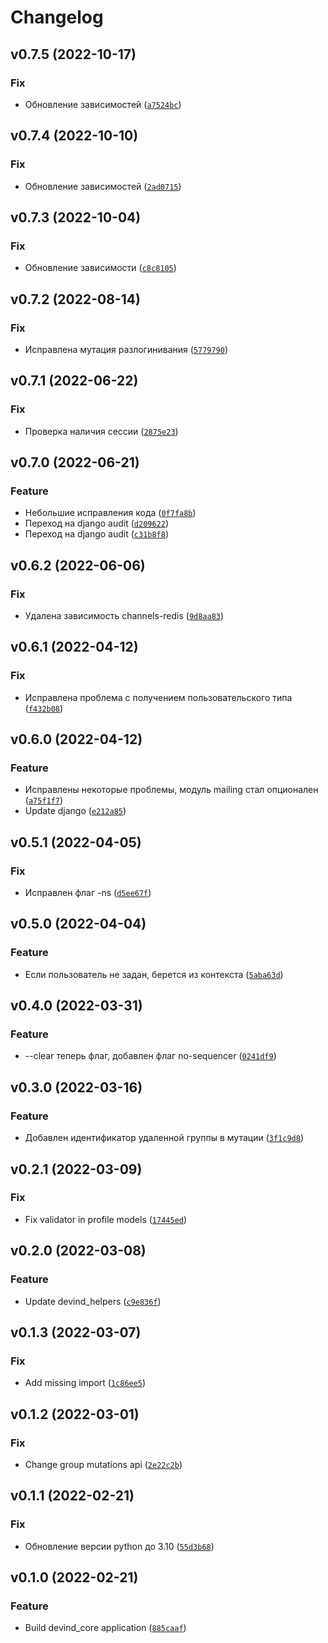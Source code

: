 # Changelog

<!--next-version-placeholder-->

## v0.7.5 (2022-10-17)
### Fix
* Обновление зависимостей ([`a7524bc`](https://github.com/devind-team/devind-django-core/commit/a7524bc3e22a7a8cd3889e17c5b35e7a3da9f23d))

## v0.7.4 (2022-10-10)
### Fix
* Обновление зависимостей ([`2ad0715`](https://github.com/devind-team/devind-django-core/commit/2ad0715276a2da1943adce30bba79c1629e69c80))

## v0.7.3 (2022-10-04)
### Fix
* Обновление зависимости ([`c8c8105`](https://github.com/devind-team/devind-django-core/commit/c8c8105c4db97e494b2925398b25e24fed89ed15))

## v0.7.2 (2022-08-14)
### Fix
* Исправлена мутация разлогинивания ([`5779790`](https://github.com/devind-team/devind-django-core/commit/5779790d477bde17e49c7e45552c75a563a6d756))

## v0.7.1 (2022-06-22)
### Fix
* Проверка наличия сессии ([`2875e23`](https://github.com/devind-team/devind-django-core/commit/2875e238bb7eea6e5585c1483a7f9e157dcd1525))

## v0.7.0 (2022-06-21)
### Feature
* Небольшие исправления кода ([`0f7fa8b`](https://github.com/devind-team/devind-django-core/commit/0f7fa8be2c986a9cf3325fd8694aa8600aa39998))
* Переход на django audit ([`d209622`](https://github.com/devind-team/devind-django-core/commit/d2096220504b9c4507c522adf669b3e49fd20c2b))
* Переход на django audit ([`c31b8f8`](https://github.com/devind-team/devind-django-core/commit/c31b8f8575642b61b73731b63e5f159690fc59b4))

## v0.6.2 (2022-06-06)
### Fix
* Удалена зависимость channels-redis ([`9d8aa83`](https://github.com/devind-team/devind-django-core/commit/9d8aa831321cb8f531d1bc260fe8a0125141e9b5))

## v0.6.1 (2022-04-12)
### Fix
* Исправлена проблема с получением пользовательского типа ([`f432b08`](https://github.com/devind-team/devind-django-core/commit/f432b0865203e360112fc46fd53f91c0e8c94c07))

## v0.6.0 (2022-04-12)
### Feature
* Исправлены некоторые проблемы, модуль mailing стал опционален ([`a75f1f7`](https://github.com/devind-team/devind-django-core/commit/a75f1f7dc16f3634fdf1dfcfdde7d150e94519cb))
* Update django ([`e212a85`](https://github.com/devind-team/devind-django-core/commit/e212a85417eeb5bfbf3ef76227ee61195c73fd89))

## v0.5.1 (2022-04-05)
### Fix
* Исправлен флаг -ns ([`d5ee67f`](https://github.com/devind-team/devind-django-core/commit/d5ee67f57db247c31b2b0fbf8d024284fa311a7d))

## v0.5.0 (2022-04-04)
### Feature
* Если пользователь не задан, берется из контекста ([`5aba63d`](https://github.com/devind-team/devind-django-core/commit/5aba63d04cb9ce23cc20ad090fff0f7c5c476bb6))

## v0.4.0 (2022-03-31)
### Feature
* --clear теперь флаг, добавлен флаг no-sequencer ([`0241df9`](https://github.com/devind-team/devind-django-core/commit/0241df92883eb5bc76e012e85ecc67830a679972))

## v0.3.0 (2022-03-16)
### Feature
* Добавлен идентификатор удаленной группы в мутации ([`3f1c9d8`](https://github.com/devind-team/devind-django-core/commit/3f1c9d8bb1a4f48cd7436e16da83d5ab407bb163))

## v0.2.1 (2022-03-09)
### Fix
* Fix validator in profile models ([`17445ed`](https://github.com/devind-team/devind-django-core/commit/17445edf013e9d33d3bb9d70eb56af94870f4f31))

## v0.2.0 (2022-03-08)
### Feature
* Update devind_helpers ([`c9e836f`](https://github.com/devind-team/devind-django-core/commit/c9e836f932221def59afe99eebfc2151ee6fd1b1))

## v0.1.3 (2022-03-07)
### Fix
* Add missing import ([`1c86ee5`](https://github.com/devind-team/devind-django-core/commit/1c86ee56589feaa2414ee94512389d52bd872d83))

## v0.1.2 (2022-03-01)
### Fix
* Change group mutations api ([`2e22c2b`](https://github.com/devind-team/devind-django-core/commit/2e22c2b7910697b314d291fd01824dffff984ebd))

## v0.1.1 (2022-02-21)
### Fix
* Обновление версии python до 3.10 ([`55d3b68`](https://github.com/devind-team/devind-django-core/commit/55d3b68c8fe2a49d1b9dd4655282410bccf64575))

## v0.1.0 (2022-02-21)
### Feature
* Build devind_core application ([`885caaf`](https://github.com/devind-team/devind-django-core/commit/885caaf11434f1540c8bb84fa909cf7b963d1744))
